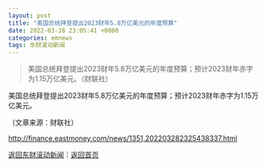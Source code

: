 ```yaml
---
layout: post
title: "美国总统拜登提出2023财年5.8万亿美元的年度预算"
date: 2022-03-28 23:05:41 +0800
categories: emnews
tags: 东财滚动新闻
---
```

> 美国总统拜登提出2023财年5.8万亿美元的年度预算；预计2023财年赤字为1.15万亿美元。（财联社）

<p>美国总统拜登提出2023财年5.8万亿美元的年度预算；预计2023财年赤字为1.15万亿美元。</p><p class="em_media">（文章来源：财联社）</p>

<http://finance.eastmoney.com/news/1351,202203282325438337.html>

[返回东财滚动新闻](//finews.withounder.com/emnews/)｜[返回首页](//finews.withounder.com/)